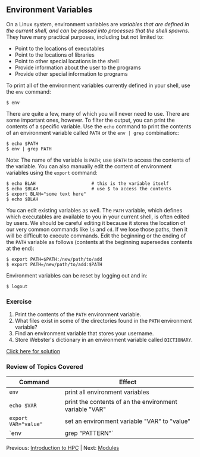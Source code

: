 ## Environment Variables

On a Linux system, environment variables are *variables that are defined in the current shell, and can be passed into processes that the shell spawns*. They have many practical purposes, including but not limited to:

* Point to the locations of executables
* Point to the locations of libraries
* Point to other special locations in the shell
* Provide information about the user to the programs
* Provide other special information to programs

To print all of the environment variables currently defined in your shell, use the `env` command:
```
$ env
```

There are quite a few, many of which you will never need to use. There are some important ones, however. To filter the output, you can print the contents of a specific variable. Use the `echo` command to print the contents of an environment variable called `PATH` or the `env | grep` combination::
```
$ echo $PATH
$ env | grep PATH
```

Note: The name of the variable is `PATH`; use `$PATH` to access the contents of the variable. You can also manually edit the content of environment variables using the `export` command:
```
$ echo BLAH                     # this is the variable itself
$ echo $BLAH                    # use $ to access the contents
$ export BLAH="some text here"
$ echo $BLAH
```

You can edit existing variables as well. The `PATH` variable, which defines which executables are available to you in your current shell, is often edited by users. We should be careful editing it because it stores the location of our very common commands like `ls` and `cd`. If we lose those paths, then it will be difficult to execute commands. Edit the beginning or the ending of the `PATH` variable as follows (contents at the beginning supersedes contents at the end):
```
$ export PATH=$PATH:/new/path/to/add
$ export PATH=/new/path/to/add:$PATH
```

Environment variables can be reset by logging out and in:
```
$ logout
```


### Exercise

1. Print the contents of the `PATH` environment variable.
2. What files exist in some of the directories found in the `PATH` environment variable?
3. Find an environment variable that stores your username.
4. Store Webster's dictionary in an environment variable called `DICTIONARY`.

[Click here for solution](intro_to_hpc_02_solution.md)

### Review of Topics Covered

| Command                  | Effect     |
|--------------------------|------------|
| `env`                    | print all environment variables |
| `echo $VAR`              | print the contents of an the environment variable "VAR" |
| `export VAR="value"`     | set an environment variable "VAR" to "value" |
| `env | grep "PATTERN"`   | search for "PATTERN" among environment variables | 



Previous: [Introduction to HPC](intro_to_hpc_01.md) | Next: [Modules](intro_to_hpc_03.md)


